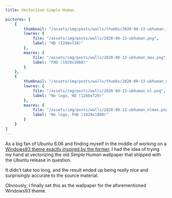 ```yaml
---
title: Vectorized Simple Human

pictures: [
	{
		thumbnail: "/assets/img/posts/walls/thumbs/2020-08-13-ubhuman.jpg",
		lowres: {
			file: "/assets/img/posts/walls/2020-08-13-ubhuman.png",
			label: "HD (1280x720)"
		},
		maxres: {
			file: "/assets/img/posts/walls/2020-08-13-ubhuman_max.png",
			label: "FHD (1920x1080)"
		}
	},
	{
		thumbnail: "/assets/img/posts/walls/thumbs/2020-08-13-ubhuman_nl.jpg",
		lowres: {
			file: "/assets/img/posts/walls/2020-08-13-ubhuman_nl.png",
			label: "No logo, HD (1280x720)"
		},
		maxres: {
			file: "/assets/img/posts/walls/2020-08-13-ubhuman_nlmax.png",
			label: "No logo, FHD (1920x1080)"
		}
	}
]
---
```

As a big fan of Ubuntu 6.06 and finding myself in the middle of working on a [Windows93 theme exactly inspired by the former](https://github.com/Driftini/93Tweaks/tree/master/themes/sapiens), I had the idea of trying my hand at vectorizing the old *Simple Human* wallpaper that shipped with the Ubuntu release in question.

It didn't take too long, and the result ended up being really nice and surprisingly accurate to the source material.

Obviously, I finally set this as the wallpaper for the aforementioned Windows93 theme.
